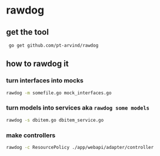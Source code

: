 rawdog
======

## get the tool
```bash
 go get github.com/pt-arvind/rawdog
 ```

## how to rawdog it

### turn interfaces into mocks
```bash
rawdog -m somefile.go mock_interfaces.go

```

### turn models into services aka `rawdog some models`
```bash
rawdog -s dbitem.go dbitem_service.go

```

### make controllers
```bash
rawdog -c ResourcePolicy ./app/webapi/adapter/controller
```
